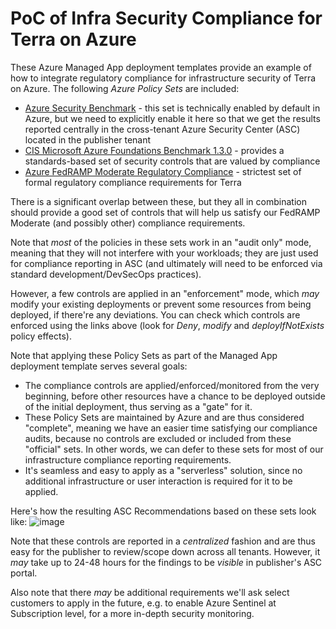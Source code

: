 # PoC of Infra Security Compliance for Terra on Azure 

These Azure Managed App deployment templates provide an example of how to integrate regulatory compliance for infrastructure security of Terra on Azure.
The following _Azure Policy Sets_ are included:
- [Azure Security Benchmark](https://docs.microsoft.com/en-us/azure/governance/policy/samples/azure-security-benchmark) - this set is technically enabled by default in Azure, but we need to explicitly enable it here so that we get the results reported centrally in the cross-tenant Azure Security Center (ASC) located in the publisher tenant
- [CIS Microsoft Azure Foundations Benchmark 1.3.0](https://docs.microsoft.com/en-us/azure/governance/policy/samples/cis-azure-1-3-0) - provides a standards-based set of security controls that are valued by compliance
- [Azure FedRAMP Moderate Regulatory Compliance](https://docs.microsoft.com/en-us/azure/governance/policy/samples/fedramp-moderate) - strictest set of formal regulatory compliance requirements for Terra

There is a significant overlap between these, but they all in combination should provide a good set of controls that will help us satisfy our FedRAMP Moderate (and possibly other) compliance requirements.

Note that _most_ of the policies in these sets work in an "audit only" mode, meaning that they will not interfere with your workloads; they are just used for compliance reporting in ASC (and ultimately will need to be enforced via standard development/DevSecOps practices).

However, a few controls are applied in an "enforcement" mode, which _may_ modify your existing deployments or prevent some resources from being deployed, if there're any deviations. You can check which controls are enforced using the links above (look for _Deny_, _modify_ and _deployIfNotExists_ policy effects).

Note that applying these Policy Sets as part of the Managed App deployment template serves several goals:
- The compliance controls are applied/enforced/monitored from the very beginning, before other resources have a chance to be deployed outside of the initial deployment, thus serving as a "gate" for it.
- These Policy Sets are maintained by Azure and are thus considered "complete", meaning we have an easier time satisfying our compliance audits, because no controls are excluded or included from these "official" sets. In other words, we can defer to these sets for most of our infrastructure compliance reporting requirements.
- It's seamless and easy to apply as a "serverless" solution, since no additional infrastructure or user interaction is required for it to be applied.

Here's how the resulting ASC Recommendations based on these sets look like:
![image](https://user-images.githubusercontent.com/137337/137196157-4391bbe1-0f04-4e51-ab50-25230c702609.png)

Note that these controls are reported in a _centralized_ fashion and are thus easy for the publisher to review/scope down across all tenants. However, it _may_ take up to 24-48 hours for the findings to be _visible_ in publisher's ASC portal.

Also note that there _may_ be additional requirements we'll ask select customers to apply in the future, e.g. to enable Azure Sentinel at Subscription level, for a more in-depth security monitoring.

